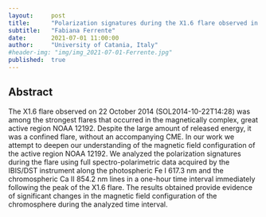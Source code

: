 ```yaml
---
layout:     post
title:      "Polarization signatures during the X1.6 flare observed in active region NOAA 12192"
subtitle:   "Fabiana Ferrente"
date:       2021-07-01 11:00:00
author:     "University of Catania, Italy"
#header-img: "img/img_2021-07-01-Ferrente.jpg"
published:  true
---
```


## Abstract
The X1.6 flare observed on 22 October 2014 (SOL2014-10-22T14:28) was among the strongest flares that occurred in the magnetically complex, great active region NOAA 12192. Despite the large amount of released energy, it was a confined flare, without an accompanying CME.
In our work we attempt to deepen our understanding of the magnetic field configuration of the active region NOAA 12192. We analyzed the polarization signatures during the flare using full spectro-polarimetric data acquired by the IBIS/DST instrument along the photospheric Fe I 617.3 nm and the chromospheric Ca II 854.2 nm lines in a one-hour time interval immediately following the peak of the X1.6 flare. 
The results obtained provide evidence of significant changes in the magnetic field configuration of the chromosphere during the analyzed time interval.
